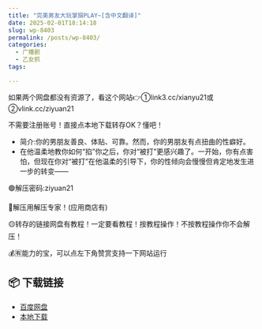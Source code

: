 ```yaml
---
title: "完美男友大玩掌掴PLAY~[含中文翻译]"
date: 2025-02-01T18:14:18
slug: wp-8403
permalink: /posts/wp-8403/
categories:
  - 广播剧
  - 乙女抓
tags:

---
```


如果两个网盘都没有资源了，看这个网站👉①link3.cc/xianyu21或②vlink.cc/ziyuan21

不需要注册账号！直接点本地下载转存OK？懂吧！

*   简介:你的男朋友善良、体贴、可靠。然而，你的男朋友有点扭曲的性癖好。
*   在他温柔地教你如何“掐”你之后，你对“被打”更感兴趣了。一开始，你有点害怕，但现在你对“被打”在他温柔的引导下，你的性倾向会慢慢但肯定地发生进一步的转变——

🟢解压密码:ziyuan21

🔵解压用解压专家！(应用商店有)

🟡转存的链接网盘有教程！一定要看教程！按教程操作！不按教程操作你不会解压！

💰🈶能力的宝，可以点左下角赞赏支持一下网站运行

## 📦 下载链接
- [百度网盘](https://blziyuan21.com/pay-download/8403?key=686e090e1b&down_id=0)
- [本地下载](https://blziyuan21.com/pay-download/8403?key=686e090e1b&down_id=1)

